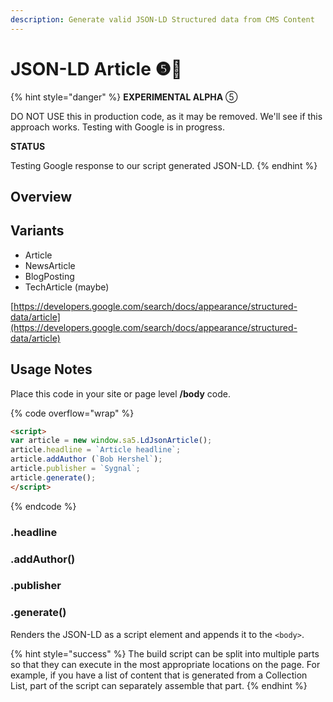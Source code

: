 ```yaml
---
description: Generate valid JSON-LD Structured data from CMS Content
---
```


# JSON-LD Article ❺🧪

{% hint style="danger" %}
**EXPERIMENTAL ALPHA** ⑤

DO NOT USE this in production code, as it may be removed. We'll see if this approach works. Testing with Google is in progress.&#x20;

**STATUS**

Testing Google response to our script generated JSON-LD.&#x20;
{% endhint %}

## Overview <a href="#display-captions-in-webflows-lightboxes" id="display-captions-in-webflows-lightboxes"></a>

## Variants

* Article
* NewsArticle
* BlogPosting
* TechArticle (maybe)

[https://developers.google.com/search/docs/appearance/structured-data/article](https://developers.google.com/search/docs/appearance/structured-data/article)

## Usage Notes <a href="#usage-notes" id="usage-notes"></a>

Place this code in your site or page level **/body** code.

{% code overflow="wrap" %}
```html
<script>
var article = new window.sa5.LdJsonArticle();
article.headline = `Article headline`;
article.addAuthor (`Bob Hershel`);
article.publisher = `Sygnal`;
article.generate();
</script>
```
{% endcode %}

### .headline



### .addAuthor()



### .publisher



### .generate()

Renders the JSON-LD as a script element and appends it to the `<body>`.&#x20;



{% hint style="success" %}
The build script can be split into multiple parts so that they can execute in the most appropriate locations on the page. For example, if you have a list of content that is generated from a Collection List, part of the script can separately assemble that part.&#x20;
{% endhint %}
